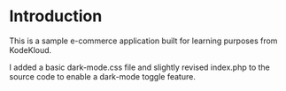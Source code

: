 # Introduction

This is a sample e-commerce application built for learning purposes from KodeKloud.

I added a basic dark-mode.css file and slightly revised index.php to the source code to enable a dark-mode toggle feature. 


